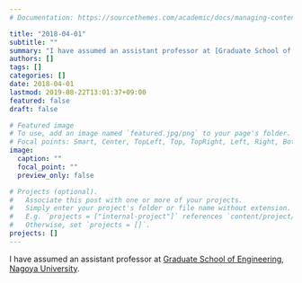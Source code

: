 ```yaml
---
# Documentation: https://sourcethemes.com/academic/docs/managing-content/

title: "2018-04-01"
subtitle: ""
summary: "I have assumed an assistant professor at [Graduate School of Engineering](http://www.engg.nagoya-u.ac.jp/en/), [Nagoya University](http://en.nagoya-u.ac.jp/)."
authors: []
tags: []
categories: []
date: 2018-04-01
lastmod: 2019-08-22T13:01:37+09:00
featured: false
draft: false

# Featured image
# To use, add an image named `featured.jpg/png` to your page's folder.
# Focal points: Smart, Center, TopLeft, Top, TopRight, Left, Right, BottomLeft, Bottom, BottomRight.
image:
  caption: ""
  focal_point: ""
  preview_only: false

# Projects (optional).
#   Associate this post with one or more of your projects.
#   Simply enter your project's folder or file name without extension.
#   E.g. `projects = ["internal-project"]` references `content/project/deep-learning/index.md`.
#   Otherwise, set `projects = []`.
projects: []
---
```


I have assumed an assistant professor at [Graduate School of Engineering](http://www.engg.nagoya-u.ac.jp/en/), [Nagoya University](http://en.nagoya-u.ac.jp/).